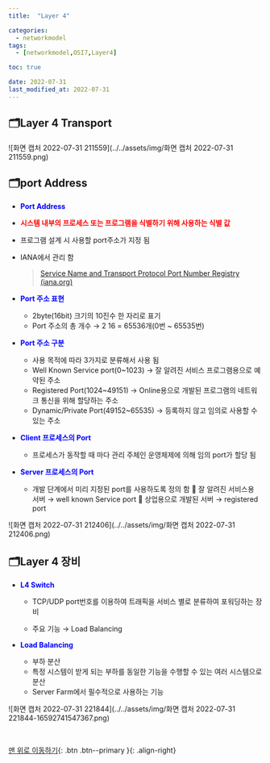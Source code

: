 ```yaml
---
title:  "Layer 4"

categories:
  - networkmodel
tags:
  - [networkmodel,OSI7,Layer4]

toc: true

date: 2022-07-31
last_modified_at: 2022-07-31
---
```


## 🗂️Layer 4 Transport

![화면 캡처 2022-07-31 211559](../../assets/img/화면 캡처 2022-07-31 211559.png)

## 🗂️port Address

-  <span style="color:blue"><b>Port Address</b></span>

  - <span style="color:red"><b>시스템 내부의 프로세스 또는 프로그램을 식별하기 위해 사용하는 식별 값 </b></span>

  - 프로그램 설계 시 사용할 port주소가 지정 됨 

  - IANA에서 관리 함

    > [Service Name and Transport Protocol Port Number Registry (iana.org)](https://www.iana.org/assignments/service-names-port-numbers/service-names-port-numbers.xml)

- <span style="color:blue"><b>Port 주소 표현</b></span>
  - 2byte(16bit) 크기의 10진수 한 자리로 표기
  - Port 주소의 총 개수 → 2 16 = 65536개(0번 ~ 65535번)

- <span style="color:blue"><b>Port 주소 구분</b></span>
  
  - 사용 목적에 따라 3가지로 분류해서 사용 됨
  - Well Known Service port(0~1023) → 잘 알려진 서비스 프로그램용으로 예약된 주소 
  - Registered Port(1024~49151) → Online용으로 개발된 프로그램의 네트워크 통신을 위해 할당하는 주소 
  - Dynamic/Private Port(49152~65535) → 등록하지 않고 임의로 사용할 수 있는 주소
  
- <span style="color:blue"><b>Client 프로세스의 Port</b></span> 
  - 프로세스가 동작할 때 마다 관리 주체인 운영체제에 의해 임의 port가 할당 됨 
- <span style="color:blue"><b>Server 프로세스의 Port </b></span>
  - 개발 단계에서 미리 지정된 port를 사용하도록 정의 함  잘 알려진 서비스용 서버 → well known Service port  상업용으로 개발된 서버 → registered port



![화면 캡처 2022-07-31 212406](../../assets/img/화면 캡처 2022-07-31 212406.png)

## 🗂️Layer 4 장비

- <span style="color:blue"><b>L4 Switch</b></span>
  - TCP/UDP port번호를 이용하여 트래픽을 서비스 별로 분류하여 포워딩하는 장비
  
  - 주요 기능 → Load Balancing 
  
- <span style="color:blue"><b>Load Balancing</b></span>
  - 부하 분산 
  - 특정 시스템이 받게 되는 부하를 동일한 기능을 수행할 수 있는 여러 시스템으로 분산
  - Server Farm에서 필수적으로 사용하는 기능

![화면 캡처 2022-07-31 221844](../../assets/img/화면 캡처 2022-07-31 221844-16592741547367.png)

<br>

[맨 위로 이동하기](#){: .btn .btn--primary }{: .align-right}

